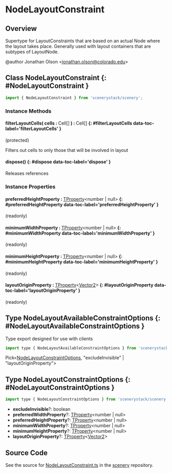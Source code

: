 # NodeLayoutConstraint

## Overview

Supertype for LayoutConstraints that are based on an actual Node where the layout takes place. Generally used with
layout containers that are subtypes of LayoutNode.

@author Jonathan Olson &lt;jonathan.olson@colorado.edu&gt;

## Class NodeLayoutConstraint {: #NodeLayoutConstraint }


```js
import { NodeLayoutConstraint } from 'scenerystack/scenery';
```
### Instance Methods

#### filterLayoutCells( cells : <span style="font-weight: 400;">Cell[]</span> ) : <span style="font-weight: 400;">Cell[]</span> {: #filterLayoutCells data-toc-label='filterLayoutCells' }

(protected)

Filters out cells to only those that will be involved in layout

#### dispose() {: #dispose data-toc-label='dispose' }

Releases references

### Instance Properties

#### preferredHeightProperty : <span style="font-weight: 400;">[TProperty](../axon/TProperty.md)&lt;<span style="color: hsla(calc(var(--md-hue) + 180deg),80%,40%,1);">number</span> | <span style="color: hsla(calc(var(--md-hue) + 180deg),80%,40%,1);">null</span>&gt;</span> {: #preferredHeightProperty data-toc-label='preferredHeightProperty' }

(readonly)

#### minimumWidthProperty : <span style="font-weight: 400;">[TProperty](../axon/TProperty.md)&lt;<span style="color: hsla(calc(var(--md-hue) + 180deg),80%,40%,1);">number</span> | <span style="color: hsla(calc(var(--md-hue) + 180deg),80%,40%,1);">null</span>&gt;</span> {: #minimumWidthProperty data-toc-label='minimumWidthProperty' }

(readonly)

#### minimumHeightProperty : <span style="font-weight: 400;">[TProperty](../axon/TProperty.md)&lt;<span style="color: hsla(calc(var(--md-hue) + 180deg),80%,40%,1);">number</span> | <span style="color: hsla(calc(var(--md-hue) + 180deg),80%,40%,1);">null</span>&gt;</span> {: #minimumHeightProperty data-toc-label='minimumHeightProperty' }

(readonly)

#### layoutOriginProperty : <span style="font-weight: 400;">[TProperty](../axon/TProperty.md)&lt;[Vector2](../dot/Vector2.md)&gt;</span> {: #layoutOriginProperty data-toc-label='layoutOriginProperty' }

(readonly)



## Type NodeLayoutAvailableConstraintOptions {: #NodeLayoutAvailableConstraintOptions }


Type export designed for use with clients

```js
import type { NodeLayoutAvailableConstraintOptions } from 'scenerystack/scenery';
```


Pick&lt;[NodeLayoutConstraintOptions](../scenery/NodeLayoutConstraint.md#NodeLayoutConstraintOptions), "excludeInvisible" | "layoutOriginProperty"&gt;



## Type NodeLayoutConstraintOptions {: #NodeLayoutConstraintOptions }


```js
import type { NodeLayoutConstraintOptions } from 'scenerystack/scenery';
```


- **excludeInvisible**?: <span style="color: hsla(calc(var(--md-hue) + 180deg),80%,40%,1);">boolean</span>
- **preferredWidthProperty**?: [TProperty](../axon/TProperty.md)&lt;<span style="color: hsla(calc(var(--md-hue) + 180deg),80%,40%,1);">number</span> | <span style="color: hsla(calc(var(--md-hue) + 180deg),80%,40%,1);">null</span>&gt;
- **preferredHeightProperty**?: [TProperty](../axon/TProperty.md)&lt;<span style="color: hsla(calc(var(--md-hue) + 180deg),80%,40%,1);">number</span> | <span style="color: hsla(calc(var(--md-hue) + 180deg),80%,40%,1);">null</span>&gt;
- **minimumWidthProperty**?: [TProperty](../axon/TProperty.md)&lt;<span style="color: hsla(calc(var(--md-hue) + 180deg),80%,40%,1);">number</span> | <span style="color: hsla(calc(var(--md-hue) + 180deg),80%,40%,1);">null</span>&gt;
- **minimumHeightProperty**?: [TProperty](../axon/TProperty.md)&lt;<span style="color: hsla(calc(var(--md-hue) + 180deg),80%,40%,1);">number</span> | <span style="color: hsla(calc(var(--md-hue) + 180deg),80%,40%,1);">null</span>&gt;
- **layoutOriginProperty**?: [TProperty](../axon/TProperty.md)&lt;[Vector2](../dot/Vector2.md)&gt;




## Source Code

See the source for [NodeLayoutConstraint.ts](https://github.com/phetsims/scenery/blob/main/js/layout/constraints/NodeLayoutConstraint.ts) in the [scenery](https://github.com/phetsims/scenery) repository.
